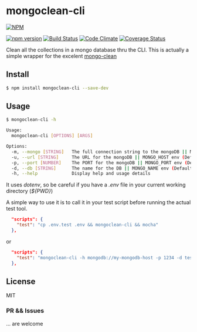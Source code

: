 mongoclean-cli
==============
[![NPM](https://nodei.co/npm/mongoclean-cli.png?downloads=true&downloadRank=true&stars=true)](https://nodei.co/npm/mongoclean-cli/)

[![npm version](https://badge.fury.io/js/mongoclean-cli.svg)](https://badge.fury.io/js/mongoclean-cli) [![Build Status](https://travis-ci.org/codetronicsio/mongoclean-cli.svg?branch=master)](https://travis-ci.org/codetronicsio/mongoclean-cli) [![Code Climate](https://codeclimate.com/github/codetronicsio/mongoclean-cli/badges/gpa.svg)](https://codeclimate.com/github/codetronicsio/mongoclean-cli) [![Coverage Status](https://coveralls.io/repos/github/codetronicsio/mongoclean-cli/badge.svg)](https://coveralls.io/github/codetronicsio/mongoclean-cli)


Clean all the collections in a mongo database thru the CLI.
This is actually a simple wrapper for the excelent [mongo-clean](https://github.com/mcollina/mongo-clean)

## Install

```bash
$ npm install mongoclean-cli --save-dev
```
## Usage

```bash
$ mongoclean-cli -h

Usage:
  mongoclean-cli [OPTIONS] [ARGS]

Options:
  -m, --mongo [STRING]   The full connection string to the mongoDB || MONGO env  (Default is mongodb://localhost:27017/test)
  -u, --url [STRING]     The URL for the mongoDB || MONGO_HOST env (Default is mongodb://localhost)
  -p, --port [NUMBER]    The PORT for the mongoDB || MONGO_PORT env (Default is 27017)
  -d, --db [STRING]      The name for the DB || MONGO_NAME env (Default is test)
  -h, --help             Display help and usage details
```
It uses *dotenv*, so be careful if you have a *.env* file in your current working directory (_${PWD}_)

A simple way to use it is to call it in your test script before running the actual test tool.
```json
  "scripts": {
    "test": "cp .env.test .env && mongoclean-cli && mocha"
  },
```
or
```json
  "scripts": {
    "test": "mongoclean-cli -h mongodb://my-mongodb-host -p 1234 -d testdb && mocha"
  },
```
## License

MIT

### PR && Issues
... are welcome
